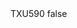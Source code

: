<?xml version="1.0" encoding="UTF-8"?>
<CustomMetadata xmlns="http://soap.sforce.com/2006/04/metadata">
    <label>TXU590</label>
    <protected>false</protected>
</CustomMetadata>
